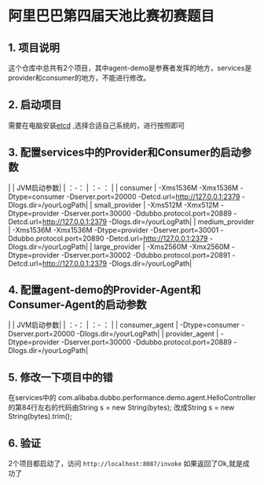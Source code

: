 # 阿里巴巴第四届天池比赛初赛题目

## 1. 项目说明
这个仓库中总共有2个项目，其中agent-demo是参赛者发挥的地方，services是provider和consumer的地方，不能进行修改。

## 2. 启动项目
需要在电脑安装[etcd](https://github.com/coreos/etcd/releases) ,选择合适自己系统的，进行按照即可

## 3. 配置services中的Provider和Consumer的启动参数

|  		| JVM启动参数|
| ：-： | ：- ： |
| consumer        | -Xms1536M -Xmx1536M -Dtype=consumer -Dserver.port=20000 -Detcd.url=http://127.0.0.1:2379 -Dlogs.dir=/yourLogPath|
| small_provider  | -Xms512M  -Xmx512M  -Dtype=provider -Dserver.port=30000 -Ddubbo.protocol.port=20889 -Detcd.url=http://127.0.0.1:2379 -Dlogs.dir=/yourLogPath|
| medium_provider | -Xms1536M -Xmx1536M -Dtype=provider -Dserver.port=30001 -Ddubbo.protocol.port=20890 -Detcd.url=http://127.0.0.1:2379 -Dlogs.dir=/yourLogPath|
| large_provider  | -Xms2560M -Xmx2560M -Dtype=provider -Dserver.port=30002 -Ddubbo.protocol.port=20891 -Detcd.url=http://127.0.0.1:2379 -Dlogs.dir=/yourLogPath|


## 4. 配置agent-demo的Provider-Agent和Consumer-Agent的启动参数

|  		| JVM启动参数|
| ：-： | ：- ： |
| consumer_agent  | -Dtype=consumer -Dserver.port=20000 -Dlogs.dir=/yourLogPath|
| provider_agent  | -Dtype=provider -Dserver.port=30000 -Ddubbo.protocol.port=20889 -Dlogs.dir=/yourLogPath|

## 5. 修改一下项目中的错
在services中的 com.alibaba.dubbo.performance.demo.agent.HelloController的第84行左右的代码由String s = new String(bytes); 改成String s = new String(bytes).trim();

## 6. 验证
2个项目都启动了，访问 `http://localhost:8087/invoke` 如果返回了Ok,就是成功了

